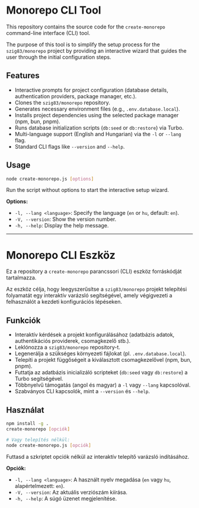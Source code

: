 # Monorepo CLI Tool

This repository contains the source code for the `create-monorepo` command-line interface (CLI) tool.

The purpose of this tool is to simplify the setup process for the `szig83/monorepo` project by providing an interactive wizard that guides the user through the initial configuration steps.

## Features

*   Interactive prompts for project configuration (database details, authentication providers, package manager, etc.).
*   Clones the `szig83/monorepo` repository.
*   Generates necessary environment files (e.g., `.env.database.local`).
*   Installs project dependencies using the selected package manager (npm, bun, pnpm).
*   Runs database initialization scripts (`db:seed` or `db:restore`) via Turbo.
*   Multi-language support (English and Hungarian) via the `-l` or `--lang` flag.
*   Standard CLI flags like `--version` and `--help`.

## Usage

```bash
node create-monorepo.js [options]
```

Run the script without options to start the interactive setup wizard.

**Options:**

*   `-l, --lang <language>`: Specify the language (`en` or `hu`, default: `en`).
*   `-V, --version`: Show the version number.
*   `-h, --help`: Display the help message.

---

# Monorepo CLI Eszköz

Ez a repository a `create-monorepo` parancssori (CLI) eszköz forráskódját tartalmazza.

Az eszköz célja, hogy leegyszerűsítse a `szig83/monorepo` projekt telepítési folyamatát egy interaktív varázsló segítségével, amely végigvezeti a felhasználót a kezdeti konfigurációs lépéseken.

## Funkciók

*   Interaktív kérdések a projekt konfigurálásához (adatbázis adatok, authentikációs providerek, csomagkezelő stb.).
*   Leklónozza a `szig83/monorepo` repository-t.
*   Legenerálja a szükséges környezeti fájlokat (pl. `.env.database.local`).
*   Telepíti a projekt függőségeit a kiválasztott csomagkezelővel (npm, bun, pnpm).
*   Futtatja az adatbázis inicializáló scripteket (`db:seed` vagy `db:restore`) a Turbo segítségével.
*   Többnyelvű támogatás (angol és magyar) a `-l` vagy `--lang` kapcsolóval.
*   Szabványos CLI kapcsolók, mint a `--version` és `--help`.

## Használat

```bash
npm install -g .
create-monorepo [opciók]

# Vagy telepítés nélkül:
node create-monorepo.js [opciók]
```

Futtasd a szkriptet opciók nélkül az interaktív telepítő varázsló indításához.

**Opciók:**

*   `-l, --lang <language>`: A használt nyelv megadása (`en` vagy `hu`, alapértelmezett: `en`).
*   `-V, --version`: Az aktuális verziószám kiírása.
*   `-h, --help`: A súgó üzenet megjelenítése.
